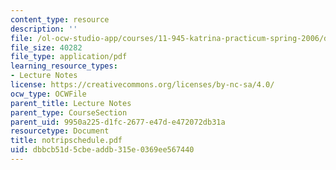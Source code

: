 ```yaml
---
content_type: resource
description: ''
file: /ol-ocw-studio-app/courses/11-945-katrina-practicum-spring-2006/dbbcb51d5cbeaddb315e0369ee567440_notripschedule.pdf
file_size: 40282
file_type: application/pdf
learning_resource_types:
- Lecture Notes
license: https://creativecommons.org/licenses/by-nc-sa/4.0/
ocw_type: OCWFile
parent_title: Lecture Notes
parent_type: CourseSection
parent_uid: 9950a225-d1fc-2677-e47d-e472072db31a
resourcetype: Document
title: notripschedule.pdf
uid: dbbcb51d-5cbe-addb-315e-0369ee567440
---
```

